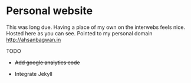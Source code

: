 # Personal website

This was long due. Having a place of my own on the interwebs feels nice. Hosted here as you can see. Pointed to my personal domain http://ahsanbagwan.in

TODO

* ~~Add google analytics code~~

* Integrate Jekyll
